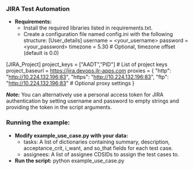 ### JIRA Test Automation
* **Requirements:**
    * Install the required libraries listed in requirements.txt.
    * Create a configuration file named config.ini with the following structure:
[User_details]
username = <your_username>
password = <your_password>
timezone = 5.30  # Optional, timezone offset (default is 0.0)

[JIRA_Project]
project_keys = ["AADT","PID"]  # List of project keys
project_baseurl = https://jira.devops.jlr-apps.com
proxies = {
    "http": "http://10.224.132.196:83",
    "https": "http://10.224.132.196:83",
    "ftp": "http://10.224.132.196:83"  # Optional proxy settings
}

***Note:*** You can alternatively use a personal access token for JIRA authentication by setting username and password to empty strings and providing the token in the script arguments.

### Running the example:
* **Modify example_use_case.py with your data:**
    * tasks: A list of dictionaries containing summary, description, acceptance_crit, i_want, and so_that fields for each test case.
    * assignees: A list of assignee CDSIDs to assign the test cases to.
* **Run the script:** python example_use_case.py
